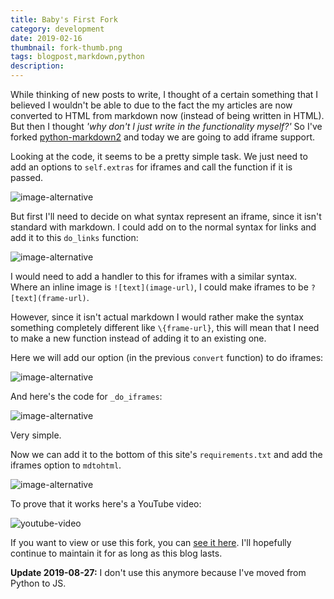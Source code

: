 ```yaml
---
title: Baby's First Fork
category: development
date: 2019-02-16
thumbnail: fork-thumb.png
tags: blogpost,markdown,python
description:
---
```


While thinking of new posts to write, I thought of a certain something that I believed I wouldn't be able to due to the fact the my articles are now converted to HTML from markdown now (instead of being written in HTML). But then I thought *'why don't I just write in the functionality myself?'* So I've forked [python-markdown2](https://github.com/trentm/python-markdown2) and today we are going to add iframe support.

Looking at the code, it seems to be a pretty simple task. We just need to add an options to `self.extras` for iframes and call the function if it is passed.

![image-alternative](https://beanpuppy.sirv.com/blog/img/fork-convert.png)

But first I'll need to decide on what syntax represent an iframe, since it isn't standard with markdown. I could add on to the normal syntax for links and add it to this `do_links` function:

![image-alternative](https://beanpuppy.sirv.com/blog/img/fork-links.png)

I would need to add a handler to this for iframes with a similar syntax. Where an inline image is `![text](image-url)`, I could make iframes to be `?[text](frame-url)`.

However, since it isn't actual markdown I would rather make the syntax something completely different like `\{frame-url}`, this will mean that I need to make a new function instead of adding it to an existing one.

Here we will add our option (in the previous `convert` function) to do iframes:

![image-alternative](https://beanpuppy.sirv.com/blog/img/fork-option.png)

And here's the code for `_do_iframes`:

![image-alternative](https://beanpuppy.sirv.com/blog/img/fork-func.png)

Very simple.

Now we can add it to the bottom of this site's `requirements.txt` and add the iframes option to `mdtohtml`.

![image-alternative](https://beanpuppy.sirv.com/blog/img/fork-requirements.png)

To prove that it works here's a YouTube video:

![youtube-video](https://www.youtube.com/embed/lAIGb1lfpBw)

If you want to view or use this fork, you can [see it here](https://github.com/beanpuppy/python-markdown2). I'll hopefully continue to maintain it for as long as this blog lasts.

**Update 2019-08-27:** I don't use this anymore because I've moved from Python to JS.
